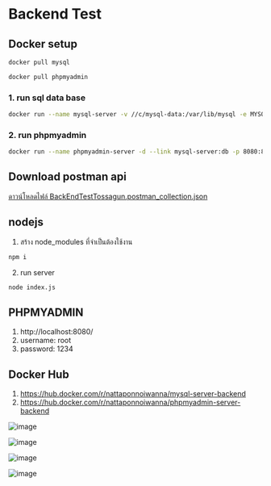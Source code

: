 # Backend Test
## Docker setup

```bash
docker pull mysql
```
```bash
docker pull phpmyadmin
```
### 1. run sql data base
```bash
docker run --name mysql-server -v //c/mysql-data:/var/lib/mysql -e MYSQL_ROOT_PASSWORD=1234 -p 3307:3306 -d mysql
```
### 2. run phpmyadmin
```bash
docker run --name phpmyadmin-server -d --link mysql-server:db -p 8080:80 phpmyadmin
```
## Download postman api
[ดาวน์โหลดไฟล์ BackEndTestTossagun.postman_collection.json](https://github.com/LumYai/blob/master/TestBacktendTossagun/BackEndTestTossagun.postman_collection.json)
## nodejs

1. สร้าง node_modules ที่จำเป็นต้องใช้งาน
```bash
npm i
```
2. run server
```bash
node index.js
```
## PHPMYADMIN
1. http://localhost:8080/
2. username: root
3. password: 1234

## Docker Hub
1. https://hub.docker.com/r/nattaponnoiwanna/mysql-server-backend
2. https://hub.docker.com/r/nattaponnoiwanna/phpmyadmin-server-backend

![image](https://github.com/user-attachments/assets/85ce3070-359b-4710-8402-8a0dda09808e)


![image](https://github.com/user-attachments/assets/4fe51152-7d42-4c55-bdbb-567638dafe82)


![image](https://github.com/user-attachments/assets/08b1d71f-e804-4396-858f-6d310792c2e9)


![image](https://github.com/user-attachments/assets/c47e1bc1-4d9d-40a9-9e73-8c188a134be5)





